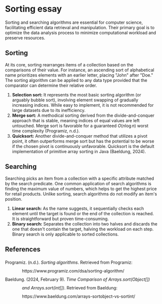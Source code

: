 <!-- hotfix: KaTeX -->
<!-- https://github.com/yzane/vscode-markdown-pdf/issues/21/ -->
<script type="text/javascript" src="http://cdn.mathjax.org/mathjax/latest/MathJax.js?config=TeX-AMS-MML_HTMLorMML"></script>
<script type="text/x-mathjax-config">MathJax.Hub.Config({ tex2jax: { inlineMath: [['$', '$']] }, messageStyle: 'none' });</script>

# Sorting essay

Sorting and searching algorithms are essential for computer science,
facilitating efficient data retrieval and manipulation. Their primary goal is to
optimize the data analysis process to minimize computational workload and
preserve resources.

## Sorting

At its core, sorting rearranges items of a collection based on the comparisons
of their value. For instance, an ascending sort of alphabetical name prioritizes
elements with an earlier letter, placing "John" after "Doe." The sorting
algorithm can be applied to any data type provided that the comparator can
determine their relative order.

1. **Selection sort:** It represents the most basic sorting algorithm (or
   arguably bubble sort), involving element swapping of gradually increasing
   indices. While easy to implement, it is not recommended for large datasets
   due to its inefficiency.
2. **Merge sort:** A methodical sorting derived from the divide-and-conquer
   approach that is stable, meaning indices of equal values are left untouched.
   Merge sort is favorable for a guaranteed $O(n \log n)$ worst time
   complexity (Programiz, n.d.).
3. **Quicksort:** Another divide-and-conquer method that utilizes a pivot point,
   it often outperforms merge sort but has the potential to be worse if the
   chosen pivot is continuously unfavorable. Quicksort is the default
   implementation of primitive array sorting in Java (Baeldung, 2024).

## Searching

Searching picks an item from a collection with a specific attribute matched by
the search predicate. One common application of search algorithms is finding the
maximum value of numbers, which helps to get the highest price for retail
products. Unlike sorting, search algorithms do not modify an item's position.

1. **Linear search:** As the name suggests, it sequentially checks each element
   until the target is found or the end of the collection is reached. It is
   straightforward but proven time-consuming.
2. **Binary search:** Separates the collection into two halves and discards the
   one that doesn't contain the target, halving the workload on each step.
   Binary search is only applicable to sorted collections.

## References

<ul style="list-style-type: none; padding: 0; line-height: 2.0;">
  <li style="text-indent: -4em; margin-left: 4em;">
    Programiz. (n.d.). <i>Sorting algorithms</i>. Retrieved from Programiz:
    https://www.programiz.com/dsa/sorting-algorithm/
  </li>
  <li style="text-indent: -4em; margin-left: 4em;">
    Baeldung. (2024, February 9). <i>Time Comparison of Arrays.sort(Object[])
    and Arrays.sort(int[])</i>. Retrieved from Baeldung:
    https://www.baeldung.com/arrays-sortobject-vs-sortint/
  </li>
</ul>
